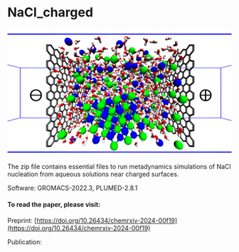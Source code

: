 # NaCl_charged

![fig](box.png)

The zip file contains essential files to run metadynamics simulations of NaCl nucleation from aqueous solutions near charged surfaces.

Software: GROMACS-2022.3, PLUMED-2.8.1


#### To read the paper, please visit:
Preprint: [https://doi.org/10.26434/chemrxiv-2024-00f19](https://doi.org/10.26434/chemrxiv-2024-00f19)

Publication: []()
